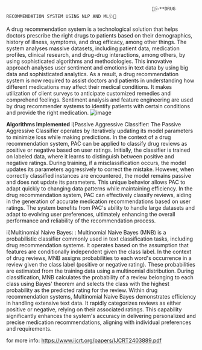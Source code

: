                                                           💊🩺**DRUG RECOMMENDATION SYSTEM USING NLP AND ML🩺💊
A drug recommendation system is a technological solution that helps doctors prescribe the right drugs to patients based on their demographics, history of illness, symptoms, and drug efficacy, among other things.
The system analyses massive datasets, including patient data, medication profiles, clinical research, and drug-drug interactions, among others, by using sophisticated algorithms and methodologies. 
This innovative approach analyses user sentiment and emotions in text data by using big data and sophisticated analytics. 
As a result, a drug recommendation system is now required to assist doctors and patients in understanding how different medications may affect their medical conditions.
It makes utilization of client surveys to anticipate customized remedies and comprehend feelings. 
Sentiment analysis and feature engineering are used by drug recommender systems to identify patients with certain conditions and provide the right medication.
![image](https://github.com/user-attachments/assets/43560d89-bb45-4df4-af87-16600e541d42)

 **Algorithms Implemented**
 i)Passive Aggressive Classifier: The Passive Aggressive Classifier operates by iteratively updating its model parameters to minimize loss while making predictions. In the context of a drug recommendation system, PAC
can be applied to classify drug reviews as positive or negative based on user ratings. Initially, the classifier is trained on labeled data, where it learns to distinguish between positive and negative ratings. During training,
if a misclassification occurs, the model updates its parameters aggressively to correct the mistake. However, when correctly classified instances are encountered, the model remains passive and does not update its
parameters. This unique behavior allows PAC to adapt quickly to changing data patterns while maintaining efficiency. In the drug recommendation system, PAC can effectively classify reviews, aiding in the generation
of accurate medication recommendations based on user ratings. The system benefits from PAC's ability to handle large datasets and adapt to evolving user preferences, ultimately enhancing the overall performance
and reliability of the recommendation process.

ii)Multinomial Naive Bayes: : Multinomial Naive Bayes (MNB) is a probabilistic classifier commonly used in text classification tasks, including drug recommendation systems. It operates based on the assumption that
features are conditionally independent given the class label. In the context of drug reviews, MNB assigns probabilities to each word's occurrence in a review given the class label (positive or negative rating). These
probabilities are estimated from the training data using a multinomial distribution. During classification, MNB calculates the probability of a review belonging to each class using Bayes' theorem and selects the class with
the highest probability as the predicted rating for the review. Within drug recommendation systems, Multinomial Naive Bayes demonstrates efficiency in handling extensive text data. It rapidly categorizes
reviews as either positive or negative, relying on their associated ratings. This capability significantly enhances the system's accuracy in delivering personalized and precise medication recommendations, aligning with
individual preferences and requirements.

for more info: 
https://www.ijcrt.org/papers/IJCRT2403889.pdf


